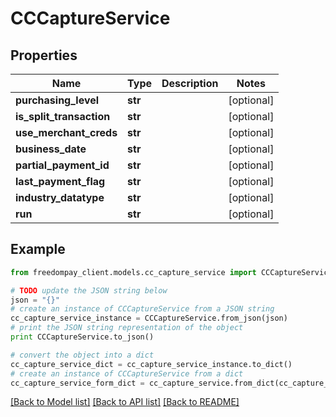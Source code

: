 # CCCaptureService


## Properties
Name | Type | Description | Notes
------------ | ------------- | ------------- | -------------
**purchasing_level** | **str** |  | [optional] 
**is_split_transaction** | **str** |  | [optional] 
**use_merchant_creds** | **str** |  | [optional] 
**business_date** | **str** |  | [optional] 
**partial_payment_id** | **str** |  | [optional] 
**last_payment_flag** | **str** |  | [optional] 
**industry_datatype** | **str** |  | [optional] 
**run** | **str** |  | [optional] 

## Example

```python
from freedompay_client.models.cc_capture_service import CCCaptureService

# TODO update the JSON string below
json = "{}"
# create an instance of CCCaptureService from a JSON string
cc_capture_service_instance = CCCaptureService.from_json(json)
# print the JSON string representation of the object
print CCCaptureService.to_json()

# convert the object into a dict
cc_capture_service_dict = cc_capture_service_instance.to_dict()
# create an instance of CCCaptureService from a dict
cc_capture_service_form_dict = cc_capture_service.from_dict(cc_capture_service_dict)
```
[[Back to Model list]](../README.md#documentation-for-models) [[Back to API list]](../README.md#documentation-for-api-endpoints) [[Back to README]](../README.md)



